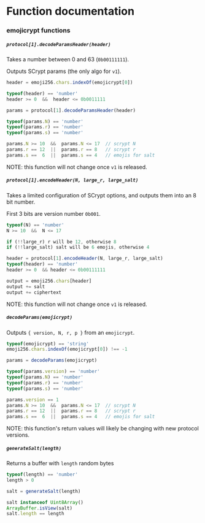 # Function documentation


### emojicrypt functions


##### ``protocol[1].decodeParamsHeader(header)``

Takes a number between 0 and 63 (``0b00111111``).

Outputs SCrypt params (the only algo for ``v1``).

```js
header = emoji256.chars.indexOf(emojicrypt[0])

typeof(header) == 'number'
header >= 0  &&  header <= 0b0011111

params = protocol[1].decodeParamsHeader(header)

typeof(params.N) == 'number'
typeof(params.r) == 'number'
typeof(params.s) == 'number'

params.N >= 10  &&  params.N <= 17  // scrypt N
params.r == 12  ||  params.r == 8   // scrypt r
params.s ==  6  ||  params.s == 4   // emojis for salt
```

NOTE: this function will not change once ``v1`` is released.


##### ``protocol[1].encodeHeader(N, large_r, large_salt)``

Takes a limited configuration of SCrypt options, and outputs them into an 8 bit number.

First 3 bits are version number ``0b001``.

```js
typeof(N) == 'number'
N >= 10  &&  N <= 17

if (!!large_r) r will be 12, otherwise 8
if (!!large_salt) salt will be 6 emojis, otherwise 4

header = protocol[1].encodeHeader(N, large_r, large_salt)
typeof(header) == 'number'
header >= 0  && header <= 0b00111111

output = emoji256.chars[header]
output += salt
output += ciphertext
```

NOTE: this function will not change once ``v1`` is released.


##### ``decodeParams(emojicrypt)``

Outputs ``{ version, N, r, p }`` from an ``emojicrypt``.

```js
typeof(emojicrypt) == 'string'
emoji256.chars.indexOf(emojicrypt[0]) !== -1

params = decodeParams(emojicrypt)

typeof(params.version) == 'number'
typeof(params.N) == 'number'
typeof(params.r) == 'number'
typeof(params.s) == 'number'

params.version == 1
params.N >= 10  &&  params.N <= 17  // scrypt N
params.r == 12  ||  params.r == 8   // scrypt r
params.s ==  6  ||  params.s == 4   // emojis for salt
```

NOTE: this function's return values will likely be changing with new protocol versions.



##### ``generateSalt(length)``

Returns a buffer with ``length`` random bytes

```js
typeof(length) == 'number'
length > 0

salt = generateSalt(length)

salt instanceof Uint8Array()
ArrayBuffer.isView(salt)
salt.length == length
```
